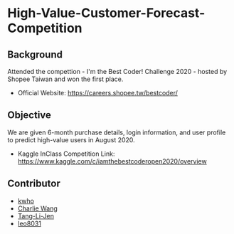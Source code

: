 # High-Value-Customer-Forecast-Competition

## Background
Attended the compettion - I'm the Best Coder! Challenge 2020 - hosted by Shopee Taiwan and won the first place.  

- Official Website: https://careers.shopee.tw/bestcoder/  

  
## Objective
We are given 6-month purchase details, login information, and user profile to predict high-value users in August 2020.
- Kaggle InClass Competition Link: https://www.kaggle.com/c/iamthebestcoderopen2020/overview
## Contributor
- [kwho](https://github.com/kunw-ho)
- [Charlie Wang](https://github.com/wwater-wang)
- [Tang-Li-Jen](https://github.com/Tang-Li-Jen)
- [leo8031](https://github.com/leo8031)


